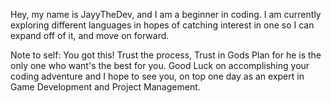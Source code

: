 Hey, my name is JayyTheDev, and I am a beginner in coding. I am currently exploring different languages in hopes of catching interest in one so I can expand off of it, and move on forward.

Note to self: You got this! Trust the process, Trust in Gods Plan for he is the only one who want's the best for you. Good Luck on accomplishing your coding adventure and I hope to see you,
on top one day as an expert in Game Development and Project Management.

